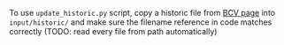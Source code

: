 To use `update_historic.py` script, copy a historic file from [BCV page](https://www.bcv.org.ve/estadisticas/tipo-cambio-de-referencia-smc) into `input/historic/` and make sure the filename reference in code matches correctly (TODO: read every file from path automatically)
